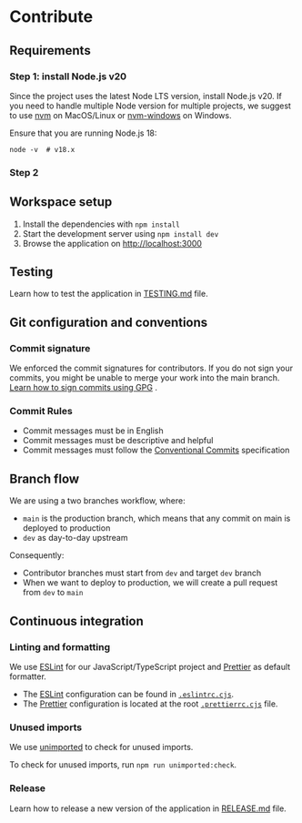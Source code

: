 # Contribute

## Requirements

### Step 1: install Node.js v20

Since the project uses the latest Node LTS version, install Node.js v20.
If you need to handle multiple Node version for multiple projects, we suggest to use [nvm](https://github.com/nvm-sh/nvm#install--update-script) on MacOS/Linux
or [nvm-windows](https://github.com/coreybutler/nvm-windows#readme) on Windows.

Ensure that you are running Node.js 18:

```shell
node -v  # v18.x
```

### Step 2

## Workspace setup

1. Install the dependencies with `npm install`
2. Start the development server using `npm install dev`
3. Browse the application on [http://localhost:3000](http://localhost:3000)

## Testing

Learn how to test the application in [TESTING.md](./TESTING.md) file.

## Git configuration and conventions

### Commit signature

We enforced the commit signatures for contributors.
If you do not sign your commits, you might be unable to merge your work into the main branch.
[Learn how to sign commits using GPG](https://docs.github.com/en/authentication/managing-commit-signature-verification/signing-commits)
.

### Commit Rules

- Commit messages must be in English
- Commit messages must be descriptive and helpful
- Commit messages must follow the [Conventional Commits](https://www.conventionalcommits.org/en/v1.0.0/) specification

## Branch flow

We are using a two branches workflow, where:

- `main` is the production branch, which means that any commit on main is deployed to production
- `dev` as day-to-day upstream

Consequently:

- Contributor branches must start from `dev` and target `dev` branch
- When we want to deploy to production, we will create a pull request from `dev` to `main`

## Continuous integration

### Linting and formatting

We use [ESLint](https://eslint.org/) for our JavaScript/TypeScript project and [Prettier](https://prettier.io/) as
default formatter.

- The [ESLint](https://eslint.org/docs/latest/) configuration can be found in [`.eslintrc.cjs`](.eslintrc.cjs).
- The [Prettier](https://prettier.io/docs/en/index.html) configuration is located at the root [`.prettierrc.cjs`](.prettierrc.cjs) file.

### Unused imports

We use [unimported](https://github.com/antfu/unimported) to check for unused imports.

To check for unused imports, run `npm run unimported:check`.

### Release

Learn how to release a new version of the application in [RELEASE.md](./RELEASE.md) file.
